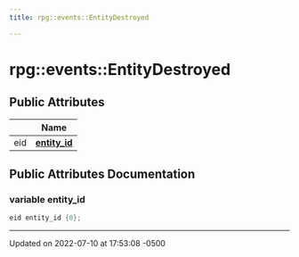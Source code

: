 ```yaml
---
title: rpg::events::EntityDestroyed

---
```


# rpg::events::EntityDestroyed





## Public Attributes

|                | Name           |
| -------------- | -------------- |
| eid | **[entity_id](/engine/Classes/structrpg_1_1events_1_1_entity_destroyed/#variable-entity-id)**  |

## Public Attributes Documentation

### variable entity_id

```cpp
eid entity_id {0};
```


-------------------------------

Updated on 2022-07-10 at 17:53:08 -0500